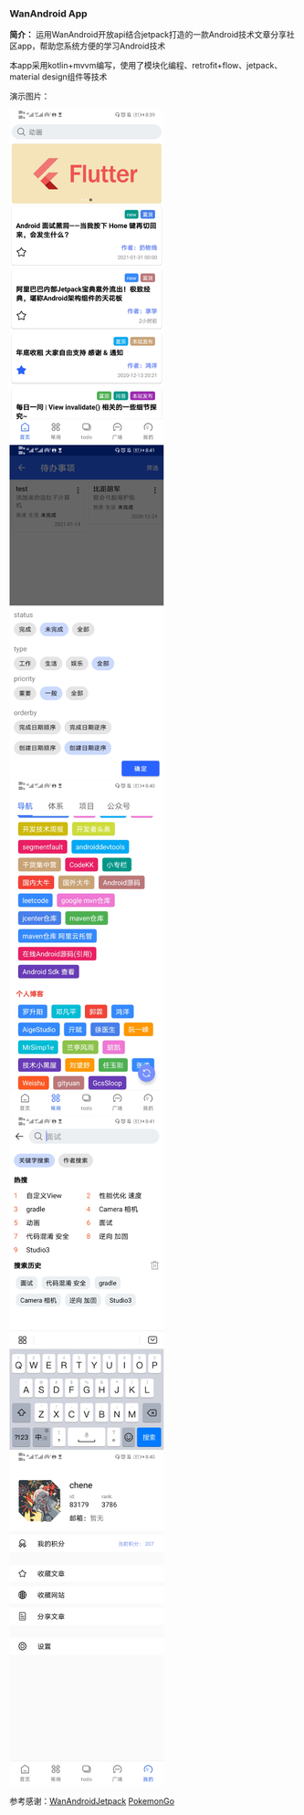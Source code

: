 ### WanAndroid App

**简介：** 运用WanAndroid开放api结合jetpack打造的一款Android技术文章分享社区app，帮助您系统方便的学习Android技术

本app采用kotlin+mvvm编写，使用了模块化编程、retrofit+flow、jetpack、material design组件等技术

演示图片：

![](https://github.com/dr-chene/WanAndroid/blob/main/demo_img/Screenshot_20201224_203959_com.jpg) ![](https://github.com/dr-chene/WanAndroid/blob/main/demo_img/Screenshot_20201224_204147_com.jpg)![](https://github.com/dr-chene/WanAndroid/blob/main/demo_img/Screenshot_20201224_204024_com.jpg) ![](https://github.com/dr-chene/WanAndroid/blob/main/demo_img/Screenshot_20201224_204116_com.jpg) ![](https://github.com/dr-chene/WanAndroid/blob/main/demo_img/Screenshot_20201224_204008_com.jpg)

参考感谢：[WanAndroidJetpack](https://github.com/jhbxyz/WanAndroidJetpack) [PokemonGo](https://github.com/hi-dhl/PokemonGo)
